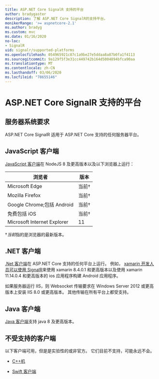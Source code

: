 ```yaml
---
title: ASP.NET Core SignalR 支持的平台
author: bradygaster
description: 了解 ASP.NET Core SignalR的支持平台。
monikerRange: '>= aspnetcore-2.1'
ms.author: bradyg
ms.custom: mvc
ms.date: 01/16/2020
no-loc:
- SignalR
uid: signalr/supported-platforms
ms.openlocfilehash: 054965921c87c1a9be27e5ddaa8a87b0fa1f4113
ms.sourcegitcommit: 9a129f5f3e31cc449742b164d5004894bfca90aa
ms.translationtype: MT
ms.contentlocale: zh-CN
ms.lasthandoff: 03/06/2020
ms.locfileid: "78655146"
---
```

# <a name="aspnet-core-signalr-supported-platforms"></a>ASP.NET Core SignalR 支持的平台

## <a name="server-system-requirements"></a>服务器系统要求

ASP.NET Core SignalR 适用于 ASP.NET Core 支持的任何服务器平台。

## <a name="javascript-client"></a>JavaScript 客户端

[JavaScript 客户端](xref:signalr/javascript-client)在 NodeJS 8 及更高版本以及以下浏览器上运行：

| 浏览者                         | 版本         |
| ------------------------------- | --------------- |
| Microsoft Edge                  | 当前&dagger; |
| Mozilla Firefox                 | 当前&dagger; |
| Google Chrome;包括 Android | 当前&dagger; |
| 免费包括 iOS            | 当前&dagger; |
| Microsoft Internet Explorer     | 11              |

&dagger;*当前*指的是浏览器的最新版本。

## <a name="net-client"></a>.NET 客户端

[.Net 客户端](xref:signalr/dotnet-client)在 ASP.NET Core 支持的任何平台上运行。 例如， [xamarin 开发人员可以使用 SignalR](https://github.com/aspnet/Announcements/issues/305)来使用 xamarin 8.4.0.1 和更高版本以及使用 xamarin 11.14.0.4 和更高版本的 ios 应用程序构建 Android 应用程序。

如果服务器运行 IIS，则 Websocket 传输要求在 Windows Server 2012 或更高版本上安装 IIS 8.0 或更高版本。 其他传输在所有平台上都受支持。

## <a name="java-client"></a>Java 客户端

[Java 客户端](xref:signalr/java-client)支持 java 8 及更高版本。

## <a name="unsupported-clients"></a>不受支持的客户端

以下客户端可用，但是是实验性的或非官方。 它们目前不支持，可能永远不会。

* [C++机](https://github.com/aspnet/SignalR-Client-Cpp)

* [Swift 客户端](https://github.com/moozzyk/SignalR-Client-Swift)
